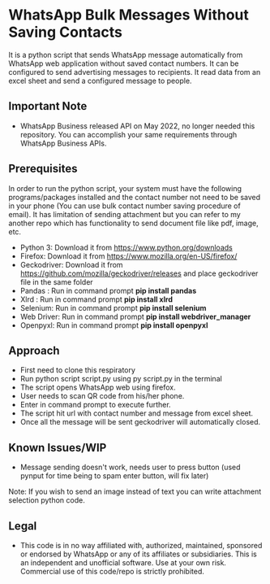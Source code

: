 # WhatsApp Bulk Messages Without Saving Contacts

It is a python script that sends WhatsApp message automatically from WhatsApp web application without saved contact numbers. It can be configured to send advertising messages to recipients. It read data from an excel sheet and send a configured message to people.

## Important Note
* WhatsApp Business released API on May 2022, no longer needed this repository. You can accomplish your same requirements through WhatsApp Business APIs.

## Prerequisites

In order to run the python script, your system must have the following programs/packages installed and the contact number not need to be saved in your phone (You can use bulk contact number saving procedure of email). It has limitation of sending attachment but you can refer to my another repo which has functionality to send document file like pdf, image, etc.
* Python 3: Download it from https://www.python.org/downloads
* Firefox: Download it from https://www.mozilla.org/en-US/firefox/
* Geckodriver: Download it from https://github.com/mozilla/geckodriver/releases and place geckodriver file in the same folder
* Pandas : Run in command prompt **pip install pandas**
* Xlrd : Run in command prompt **pip install xlrd**
* Selenium: Run in command prompt **pip install selenium** 
* Web Driver: Run in command prompt **pip install webdriver_manager**
* Openpyxl: Run in command prompt **pip install openpyxl**

## Approach
* First need to clone this respiratory
* Run python script script.py using py script.py in the terminal
* The script opens WhatsApp web using firefox.
* User needs to scan QR code from his/her phone.
* Enter in command prompt to execute further.
* The script hit url with contact number and message from excel sheet.
* Once all the message will be sent geckodriver will automatically closed.

## Known Issues/WIP
* Message sending doesn't work, needs user to press button
(used pynput for time being to spam enter button, will fix later)

Note: If you wish to send an image instead of text you can write attachment selection python code.

## Legal
* This code is in no way affiliated with, authorized, maintained, sponsored or endorsed by WhatsApp or any of its affiliates or subsidiaries. This is an independent and unofficial software. Use at your own risk. Commercial use of this code/repo is strictly prohibited.